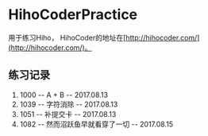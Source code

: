 # HihoCoderPractice

用于练习Hiho， HihoCoder的地址在[http://hihocoder.com/](http://hihocoder.com/)。

## 练习记录

1. 1000 -- A + B -- 2017.08.13
2. 1039 -- 字符消除 -- 2017.08.13
3. 1051 -- 补提交卡 -- 2017.08.13
4. 1082 -- 然而沼跃鱼早就看穿了一切 -- 2017.08.15